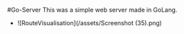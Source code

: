 #Go-Server
This was a simple web server made in GoLang.

- ![RouteVisualisation](/assets/Screenshot (35).png)